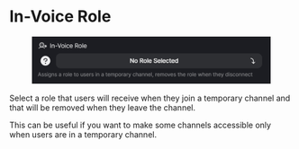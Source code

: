 # In-Voice Role

<figure><img src="../../../.gitbook/assets/image (15).png" alt=""><figcaption></figcaption></figure>

Select a role that users will receive when they join a temporary channel and that will be removed when they leave the channel.

This can be useful if you want to make some channels accessible only when users are in a temporary channel.
